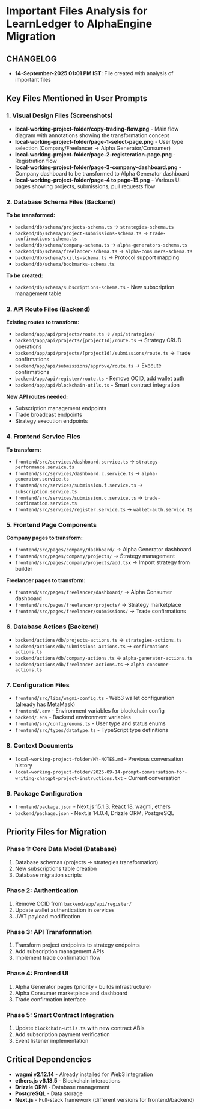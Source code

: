 # Important Files Analysis for LearnLedger to AlphaEngine Migration

## CHANGELOG
- **14-September-2025 01:01 PM IST**: File created with analysis of important files

## Key Files Mentioned in User Prompts

### 1. Visual Design Files (Screenshots)
- **local-working-project-folder/copy-trading-flow.png** - Main flow diagram with annotations showing the transformation concept
- **local-working-project-folder/page-1-select-page.png** - User type selection (Company/Freelancer → Alpha Generator/Consumer)
- **local-working-project-folder/page-2-registeration-page.png** - Registration flow
- **local-working-project-folder/page-3-company-dashboard.png** - Company dashboard to be transformed to Alpha Generator dashboard
- **local-working-project-folder/page-4 to page-15.png** - Various UI pages showing projects, submissions, pull requests flow

### 2. Database Schema Files (Backend)
**To be transformed:**
- `backend/db/schema/projects-schema.ts` → `strategies-schema.ts`
- `backend/db/schema/project-submissions-schema.ts` → `trade-confirmations-schema.ts`
- `backend/db/schema/company-schema.ts` → `alpha-generators-schema.ts`
- `backend/db/schema/freelancer-schema.ts` → `alpha-consumers-schema.ts`
- `backend/db/schema/skills-schema.ts` → Protocol support mapping
- `backend/db/schema/bookmarks-schema.ts`

**To be created:**
- `backend/db/schema/subscriptions-schema.ts` - New subscription management table

### 3. API Route Files (Backend)
**Existing routes to transform:**
- `backend/app/api/projects/route.ts` → `/api/strategies/`
- `backend/app/api/projects/[projectId]/route.ts` → Strategy CRUD operations
- `backend/app/api/projects/[projectId]/submissions/route.ts` → Trade confirmations
- `backend/app/api/submissions/approve/route.ts` → Execute confirmations
- `backend/app/api/register/route.ts` - Remove OCID, add wallet auth
- `backend/app/api/blockchain-utils.ts` - Smart contract integration

**New API routes needed:**
- Subscription management endpoints
- Trade broadcast endpoints
- Strategy execution endpoints

### 4. Frontend Service Files
**To transform:**
- `frontend/src/services/dashboard.service.ts` → `strategy-performance.service.ts`
- `frontend/src/services/dashboard.c.service.ts` → `alpha-generator.service.ts`
- `frontend/src/services/submission.f.service.ts` → `subscription.service.ts`
- `frontend/src/services/submission.c.service.ts` → `trade-confirmation.service.ts`
- `frontend/src/services/register.service.ts` → `wallet-auth.service.ts`

### 5. Frontend Page Components
**Company pages to transform:**
- `frontend/src/pages/company/dashboard/` → Alpha Generator dashboard
- `frontend/src/pages/company/projects/` → Strategy management
- `frontend/src/pages/company/projects/add.tsx` → Import strategy from builder

**Freelancer pages to transform:**
- `frontend/src/pages/freelancer/dashboard/` → Alpha Consumer dashboard
- `frontend/src/pages/freelancer/projects/` → Strategy marketplace
- `frontend/src/pages/freelancer/submissions/` → Trade confirmations

### 6. Database Actions (Backend)
- `backend/actions/db/projects-actions.ts` → `strategies-actions.ts`
- `backend/actions/db/submissions-actions.ts` → `confirmations-actions.ts`
- `backend/actions/db/company-actions.ts` → `alpha-generator-actions.ts`
- `backend/actions/db/freelancer-actions.ts` → `alpha-consumer-actions.ts`

### 7. Configuration Files
- `frontend/src/libs/wagmi-config.ts` - Web3 wallet configuration (already has MetaMask)
- `frontend/.env` - Environment variables for blockchain config
- `backend/.env` - Backend environment variables
- `frontend/src/config/enums.ts` - User type and status enums
- `frontend/src/types/datatype.ts` - TypeScript type definitions

### 8. Context Documents
- `local-working-project-folder/MY-NOTES.md` - Previous conversation history
- `local-working-project-folder/2025-09-14-prompt-conversation-for-writing-chatgpt-project-instructions.txt` - Current conversation

### 9. Package Configuration
- `frontend/package.json` - Next.js 15.1.3, React 18, wagmi, ethers
- `backend/package.json` - Next.js 14.0.4, Drizzle ORM, PostgreSQL

## Priority Files for Migration

### Phase 1: Core Data Model (Database)
1. Database schemas (projects → strategies transformation)
2. New subscriptions table creation
3. Database migration scripts

### Phase 2: Authentication
1. Remove OCID from `backend/app/api/register/`
2. Update wallet authentication in services
3. JWT payload modification

### Phase 3: API Transformation
1. Transform project endpoints to strategy endpoints
2. Add subscription management APIs
3. Implement trade confirmation flow

### Phase 4: Frontend UI
1. Alpha Generator pages (priority - builds infrastructure)
2. Alpha Consumer marketplace and dashboard
3. Trade confirmation interface

### Phase 5: Smart Contract Integration
1. Update `blockchain-utils.ts` with new contract ABIs
2. Add subscription payment verification
3. Event listener implementation

## Critical Dependencies
- **wagmi v2.12.14** - Already installed for Web3 integration
- **ethers.js v6.13.5** - Blockchain interactions
- **Drizzle ORM** - Database management
- **PostgreSQL** - Data storage
- **Next.js** - Full-stack framework (different versions for frontend/backend)